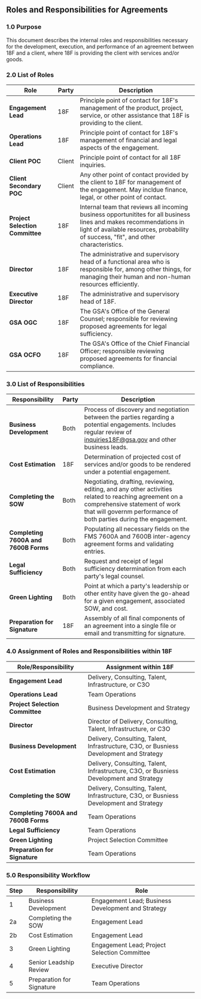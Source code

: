 ## Roles and Responsibilities for Agreements

### 1.0 Purpose

This document describes the internal roles and responsibilities necessary for the development, execution, and performance of an agreement between 18F and a client, where 18F is providing the client with services and/or goods.

### 2.0 List of Roles

Role | Party | Description
---- | ----- | -----------
**Engagement Lead** | 18F | Principle point of contact for 18F's management of the product, project, service, or other assistance that 18F is providing to the client.
**Operations Lead** | 18F | Principle point of contact for 18F's management of financial and legal aspects of the engagement.
**Client POC** | Client | Principle point of contact for all 18F inquiries.
**Client Secondary POC** | Client | Any other point of contact provided by the client to 18F for management of the engagement.  May incldue finance, legal, or other point of contact.
**Project Selection Committee** | 18F | Internal team that reviews all incoming business opportunitites for all business lines and makes recommendations in light of available resources, probability of success, "fit", and other characteristics.
**Director** | 18F | The administrative and supervisory head of a functional area who is responsible for, among other things, for managing their human and non-human resources efficiently.
**Executive Director** | 18F | The administrative and supervisory head of 18F.
**GSA OGC** | 18F | The GSA's Office of the General Counsel; responsible for reviewing proposed agreements for legal sufficiency.
**GSA OCFO** | 18F | The GSA's Office of the Chief Financial Officer; responsible reviewing proposed agreements for financial compliance.

### 3.0 List of Responsibilities

Responsibility | Party | Description
-------------- | ----- | -----------
**Business Development** | Both | Process of discovery and negotiation between the parties regarding a potential engagements.  Includes regular review of inquiries18F@gsa.gov and other business leads.
**Cost Estimation** | 18F | Determination of projected cost of services and/or goods to be rendered under a potential engagement.
**Completing the SOW** | Both | Negotiating, drafting, reviewing, editing, and any other activities related to reaching agreement on a comprehensive statement of work that will governm performance of both parties during the engagement.
**Completing 7600A and 7600B Forms** | Both | Populating all necessary fields on the FMS 7600A and 7600B inter-agency agreement forms and validating entries.
**Legal Sufficiency** | Both | Request and receipt of legal sufficiency determination from each party's legal counsel.
**Green Lighting** | Both | Point at which a party's leadership or other entity have given the go-ahead for a given engagement, associated SOW, and cost.
**Preparation for Signature** | 18F | Assembly of all final components of an agreement into a single file or email and transmitting for signature.

### 4.0 Assignment of Roles and Responsibilities within 18F

Role/Responsibility | Assignment within 18F
------------------- | ---------------------
**Engagement Lead** | Delivery, Consulting, Talent, Infrastructure, or C3O 
**Operations Lead** | Team Operations
**Project Selection Committee** | Business Development and Strategy
**Director** | Director of Delivery, Consulting, Talent, Infrastructure, or C3O
**Business Development** | Delivery, Consulting, Talent, Infrastructure, C3O, or Busniess Development and Strategy
**Cost Estimation** | Delivery, Consulting, Talent, Infrastructure, C3O, or Busniess Development and Strategy
**Completing the SOW** | Delivery, Consulting, Talent, Infrastructure, C3O, or Busniess Development and Strategy
**Completing 7600A and 7600B Forms** | Team Operations
**Legal Sufficiency** | Team Operations
**Green Lighting** | Project Selection Committee
**Preparation for Signature** | Team Operations


### 5.0 Responsibility Workflow

Step | Responsibility | Role
---- | -------------- | ------
1 | Business Development | Engagement Lead; Business Development and Strategy
2a | Completing the SOW | Engagement Lead
2b | Cost Estimation | Engagement Lead
3 | Green Lighting | Engagement Lead; Project Selection Committee
4 | Senior Leadship Review | Executive Director
5 | Preparation for Signature | Team Operations

